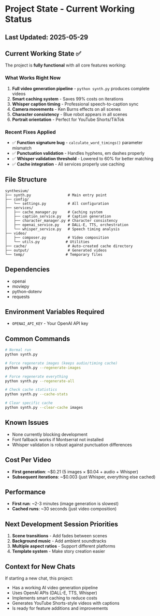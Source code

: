 # Project State - Current Working Status

## Last Updated: 2025-05-29

## Current Working State ✅
The project is **fully functional** with all core features working:

### What Works Right Now
1. **Full video generation pipeline** - `python synth.py` produces complete videos
2. **Smart caching system** - Saves 99% costs on iterations  
3. **Whisper caption timing** - Professional speech-to-caption sync
4. **Camera movements** - Ken Burns effects on all scenes
5. **Character consistency** - Blue robot appears in all scenes
6. **Portrait orientation** - Perfect for YouTube Shorts/TikTok

### Recent Fixes Applied
- ✅ **Function signature bug** - `calculate_word_timings()` parameter mismatch
- ✅ **Punctuation validation** - Handles hyphens, em dashes properly
- ✅ **Whisper validation threshold** - Lowered to 60% for better matching
- ✅ **Cache integration** - All services properly use caching

## File Structure
```
synthesium/
├── synth.py                 # Main entry point
├── config/
│   └── settings.py          # All configuration
├── services/
│   ├── cache_manager.py     # Caching system
│   ├── caption_service.py   # Caption generation
│   ├── character_manager.py # Character consistency
│   ├── openai_service.py    # DALL-E, TTS, orchestration
│   └── whisper_service.py   # Speech timing analysis
├── video/
│   ├── composer.py          # Video composition
│   └── utils.py            # Utilities
├── cache/                   # Auto-created cache directory
├── output/                  # Generated videos
└── temp/                   # Temporary files
```

## Dependencies
- openai
- moviepy  
- python-dotenv
- requests

## Environment Variables Required
- `OPENAI_API_KEY` - Your OpenAI API key

## Common Commands
```bash
# Normal run
python synth.py

# Force regenerate images (keeps audio/timing cache)  
python synth.py --regenerate-images

# Force regenerate everything
python synth.py --regenerate-all

# Check cache statistics
python synth.py --cache-stats

# Clear specific cache
python synth.py --clear-cache images
```

## Known Issues
- None currently blocking development
- Font fallback works if Montserrat not installed
- Whisper validation is robust against punctuation differences

## Cost Per Video
- **First generation**: ~$0.21 (5 images × $0.04 + audio + Whisper)
- **Subsequent iterations**: ~$0.003 (just Whisper, everything else cached)

## Performance
- **First run**: ~2-3 minutes (image generation is slowest)
- **Cached runs**: ~30 seconds (just video composition)

## Next Development Session Priorities
1. **Scene transitions** - Add fades between scenes
2. **Background music** - Add ambient soundtracks  
3. **Multiple aspect ratios** - Support different platforms
4. **Template system** - Make story creation easier

## Context for New Chats
If starting a new chat, this project:
- Has a working AI video generation pipeline
- Uses OpenAI APIs (DALL-E, TTS, Whisper)
- Implements smart caching to reduce costs
- Generates YouTube Shorts-style videos with captions
- Is ready for feature additions and improvements
